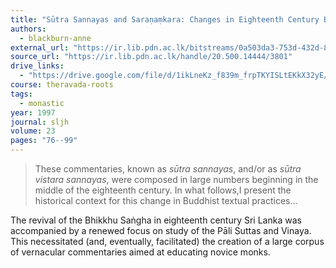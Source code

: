 ```yaml
---
title: "Sūtra Sannayas and Saraṇaṃkara: Changes in Eighteenth Century Buddhist Education"
authors:
  - blackburn-anne
external_url: "https://ir.lib.pdn.ac.lk/bitstreams/0a503da3-753d-432d-8cd4-035e5c71f584/download"
source_url: "https://ir.lib.pdn.ac.lk/handle/20.500.14444/3801"
drive_links:
  - "https://drive.google.com/file/d/1ikLneKz_f839m_frpTKYISLtEKkX32yE/view?usp=drivesdk"
course: theravada-roots
tags:
  - monastic
year: 1997
journal: sljh
volume: 23
pages: "76--99"
---
```


> These commentaries, known as *sūtra sannayas*, and/or as *sūtra vistara sannayas*, were composed in large numbers beginning in the middle of the eighteenth century.
In what follows,I present the historical context for this change in Buddhist textual practices...

The revival of the Bhikkhu Saṅgha in eighteenth century Sri Lanka was accompanied by a renewed focus on study of the Pāli Suttas and Vinaya.
This necessitated (and, eventually, facilitated) the creation of a large corpus of vernacular commentaries aimed at educating novice monks.

